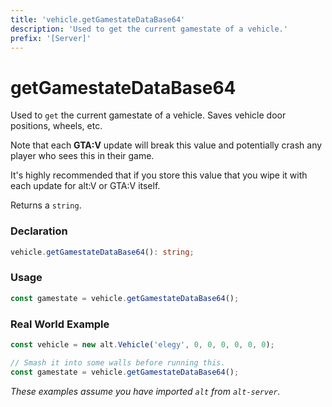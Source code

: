 ```yaml
---
title: 'vehicle.getGamestateDataBase64'
description: 'Used to get the current gamestate of a vehicle.'
prefix: '[Server]'
---
```


# getGamestateDataBase64

Used to `get` the current gamestate of a vehicle. Saves vehicle door positions, wheels, etc.

Note that each **GTA:V** update will break this value and potentially crash any player who sees this in their game.

It's highly recommended that if you store this value that you wipe it with each update for alt:V or GTA:V itself.

Returns a `string`.

### Declaration

```typescript
vehicle.getGamestateDataBase64(): string;
```

### Usage

```js
const gamestate = vehicle.getGamestateDataBase64();
```

### Real World Example

```js
const vehicle = new alt.Vehicle('elegy', 0, 0, 0, 0, 0, 0);

// Smash it into some walls before running this.
const gamestate = vehicle.getGamestateDataBase64();
```

_These examples assume you have imported `alt` from `alt-server`._